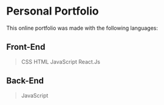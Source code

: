 # Personal Portfolio
This online portfolio was made with the following languages: 

## Front-End

> CSS
> HTML
> JavaScript
> React.Js

## Back-End

> JavaScript